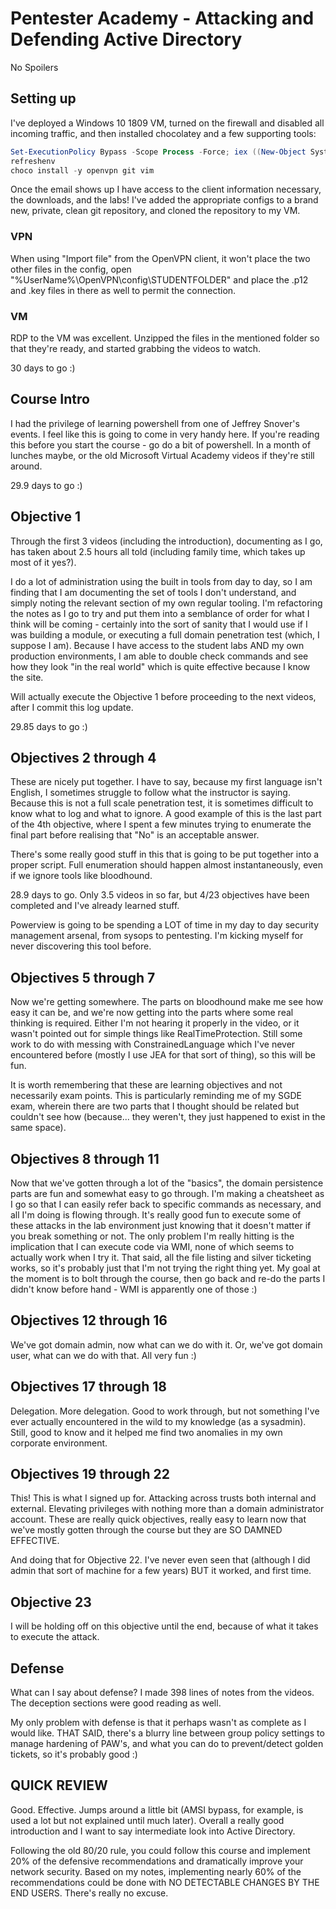 # Pentester Academy - Attacking and Defending Active Directory

No Spoilers

## Setting up

I've deployed a Windows 10 1809 VM, turned on the firewall and disabled all incoming traffic, and then installed chocolatey and a few supporting tools:

```powershell
Set-ExecutionPolicy Bypass -Scope Process -Force; iex ((New-Object System.Net.WebClient).DownloadString('https://chocolatey.org/install.ps1'))
refreshenv
choco install -y openvpn git vim
```
Once the email shows up I have access to the client information necessary, the downloads, and the labs! I've added the appropriate configs to a brand new, private, clean git repository, and cloned the repository to my VM.

### VPN

When using "Import file" from the OpenVPN client, it won't place the two other files in the config, open "%UserName%\OpenVPN\config\STUDENTFOLDER" and place the .p12 and .key files in there as well to permit the connection.

### VM

RDP to the VM was excellent. Unzipped the files in the mentioned folder so that they're ready, and started grabbing the videos to watch.

30 days to go :)

## Course Intro

I had the privilege of learning powershell from one of Jeffrey Snover's events. I feel like this is going to come in very handy here. If you're reading this before you start the course - go do a bit of powershell. In a month of lunches maybe, or the old Microsoft Virtual Academy videos if they're still around.

29.9 days to go :)

## Objective 1

Through the first 3 videos (including the introduction), documenting as I go, has taken about 2.5 hours all told (including family time, which takes up most of it yes?).

I do a lot of administration using the built in tools from day to day, so I am finding that I am documenting the set of tools I don't understand, and simply noting the relevant section of my own regular tooling. I'm refactoring the notes as I go to try and put them into a semblance of order for what I think will be coming - certainly into the sort of sanity that I would use if I was building a module, or executing a full domain penetration test (which, I suppose I am). Because I have access to the student labs AND my own production environments, I am able to double check commands and see how they look "in the real world" which is quite effective because I know the site.

Will actually execute the Objective 1 before proceeding to the next videos, after I commit this log update.

29.85 days to go :)

## Objectives 2 through 4

These are nicely put together. I have to say, because my first language isn't English, I sometimes struggle to follow what the instructor is saying. Because this is not a full scale penetration test, it is sometimes difficult to know what to log and what to ignore. A good example of this is the last part of the 4th objective, where I spent a few minutes trying to enumerate the final part before realising that "No" is an acceptable answer.

There's some really good stuff in this that is going to be put together into a proper script. Full enumeration should happen almost instantaneously, even if we ignore tools like bloodhound.

28.9 days to go. Only 3.5 videos in so far, but 4/23 objectives have been completed and I've already learned stuff.

Powerview is going to be spending a LOT of time in my day to day security management arsenal, from sysops to pentesting. I'm kicking myself for never discovering this tool before.

## Objectives 5 through 7

Now we're getting somewhere. The parts on bloodhound make me see how easy it can be, and we're now getting into the parts where some real thinking is required. Either I'm not hearing it properly in the video, or it wasn't pointed out for simple things like RealTimeProtection. Still some work to do with messing with ConstrainedLanguage which I've never encountered before (mostly I use JEA for that sort of thing), so this will be fun.

It is worth remembering that these are learning objectives and not necessarily exam points. This is particularly reminding me of my SGDE exam, wherein there are two parts that I thought should be related but couldn't see how (because... they weren't, they just happened to exist in the same space).

## Objectives 8 through 11

Now that we've gotten through a lot of the "basics", the domain persistence parts are fun and somewhat easy to go through. I'm making a cheatsheet as I go so that I can easily refer back to specific commands as necessary, and all I'm doing is flowing through. It's really good fun to execute some of these attacks in the lab environment just knowing that it doesn't matter if you break something or not. The only problem I'm really hitting is the implication that I can execute code via WMI, none of which seems to actually work when I try it. That said, all the file listing and silver ticketing works, so it's probably just that I'm not trying the right thing yet. My goal at the moment is to bolt through the course, then go back and re-do the parts I didn't know before hand - WMI is apparently one of those :)

## Objectives 12 through 16

We've got domain admin, now what can we do with it. Or, we've got domain user, what can we do with that. All very fun :)

## Objectives 17 through 18

Delegation. More delegation. Good to work through, but not something I've ever actually encountered in the wild to my knowledge (as a sysadmin). Still, good to know and it helped me find two anomalies in my own corporate environment.

## Objectives 19 through 22

This! This is what I signed up for. Attacking across trusts both internal and external. Elevating privileges with nothing more than a domain administrator account. These are really quick objectives, really easy to learn now that we've mostly gotten through the course but they are SO DAMNED EFFECTIVE.

And doing that for Objective 22. I've never even seen that (although I did admin that sort of machine for a few years) BUT it worked, and first time.

## Objective 23

I will be holding off on this objective until the end, because of what it takes to execute the attack.

## Defense

What can I say about defense? I made 398 lines of notes from the videos. The deception sections were good reading as well.

My only problem with defense is that it perhaps wasn't as complete as I would like. THAT SAID, there's a blurry line between group policy settings to manage hardening of PAW's, and what you can do to prevent/detect golden tickets, so it's probably good :)

## QUICK REVIEW

Good. Effective. Jumps around a little bit (AMSI bypass, for example, is used a lot but not explained until much later). Overall a really good introduction and I want to say intermediate look into Active Directory.

Following the old 80/20 rule, you could follow this course and implement 20% of the defensive recommendations and dramatically improve your network security. Based on my notes, implementing nearly 60% of the recommendations could be done with NO DETECTABLE CHANGES BY THE END USERS. There's really no excuse.
